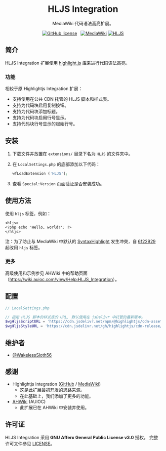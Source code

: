 <h1 align="center">HLJS Integration</h1>

<div align="center">

MediaWiki 代码语法高亮扩展。

[![GitHub license](https://img.shields.io/github/license/WakelessSloth56/mediawiki-extension-hljs?style=flat-square)](/LICENSE)
&nbsp;
[![MediaWiki](https://img.shields.io/static/v1?label=MediaWiki&message=>=1.25&color=00aa00&style=flat-square)](https://www.mediawiki.org/)
[![HLJS](https://img.shields.io/static/v1?label=highlight.js&message=latest&color=600000&style=flat-square)](https://highlightjs.org/)

</div>

## 简介

HLJS Integration 扩展使用 [highlight.js](https://highlightjs.org/) 库来进行代码语法高亮。

### 功能

相较于原 Highlightjs Integration 扩展：

* 支持使用在公共 CDN 托管的 HLJS 脚本和样式表。
* 支持为代码块启用复制按钮。
* 支持为代码块添加标题。
* 支持为代码块启用行号显示。
* 支持代码块行号显示的起始行号。

## 安装

1. 下载文件并放置在 `extensions/` 目录下名为 `HLJS` 的文件夹中。
2. 在 `LocalSettings.php` 的底部添加以下代码：

    ```php
    wfLoadExtension ('HLJS');
    ```

3. 查看 `Special:Version` 页面验证是否安装成功。

## 使用方法

使用 `hljs` 标签，例如：

```wikitext
<hljs>
<?php echo 'Hello, world!'; ?>
</hljs>
```

注：为了防止与 MediaWiki 中默认的 [SyntaxHighlight](https://www.mediawiki.org/wiki/Extension:SyntaxHighlight) 发生冲突，自 [6f22929](https://github.com/WakelessSloth56/mediawiki-extension-hljs/commit/6f22929c16cff3ca76bbbc084e59e97b4055d224) 起改用 `hljs` 标签。

### 更多

高级使用和示例参见 AHWiki 中的帮助页面（<https://wiki.auioc.com/view/Help:HLJS_Integration>）。

## 配置

```php
// LocalSettings.php

// 指定 HLJS 脚本的样式表的 URL, 默认使用在 jsDelivr 中托管的最新版本。
$wgHljsScriptURL = 'https://cdn.jsdelivr.net/npm/@highlightjs/cdn-assets/highlight.min.js';
$wgHljsStyleURL = 'https://cdn.jsdelivr.net/gh/highlightjs/cdn-release/build/styles/vs.min.css';
```

## 维护者

* [@WakelessSloth56](https://github.com/WakelessSloth56)

## 感谢

* Highlightjs Integration ([GitHub](https://github.com/Nicolas01/Highlightjs_Integration/) / [MediaWiki](https://www.mediawiki.org/wiki/Extension:Highlightjs_Integration))
  * 这是此扩展最初开发的思路来源。
  * 在此基础上，我们添加了更多的功能。
* [AHWiki](https://wiki.auioc.com) (AUIOC)
  * 此扩展已在 AHWiki 中安装并使用。

## 许可证

HLJS Integration 采用 **GNU Affero General Public License v3.0** 授权。
完整许可文件参见 [LICENSE](/LICENSE)。
